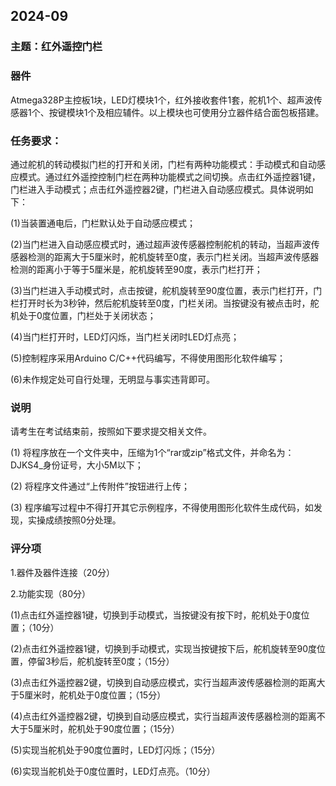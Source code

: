 ## 2024-09

### 主题：红外遥控门栏

### 器件

Atmega328P主控板1块，LED灯模块1个，红外接收套件1套，舵机1个、超声波传感器1个、按键模块1个及相应辅件。以上模块也可使用分立器件结合面包板搭建。

### 任务要求：

通过舵机的转动模拟门栏的打开和关闭，门栏有两种功能模式：手动模式和自动感应模式。通过红外遥控控制门栏在两种功能模式之间切换。点击红外遥控器1键，门栏进入手动模式；点击红外遥控器2键，门栏进入自动感应模式。具体说明如下：

(1)当装置通电后，门栏默认处于自动感应模式；

(2)当门栏进入自动感应模式时，通过超声波传感器控制舵机的转动，当超声波传感器检测的距离大于5厘米时，舵机旋转至0度，表示门栏关闭。当超声波传感器检测的距离小于等于5厘米是，舵机旋转至90度，表示门栏打开；

(3)当门栏进入手动模式时，点击按键，舵机旋转至90度位置，表示门栏打开，门栏打开时长为3秒钟，然后舵机旋转至0度，门栏关闭。当按键没有被点击时，舵机处于0度位置，门栏处于关闭状态；

(4)当门栏打开时，LED灯闪烁，当门栏关闭时LED灯点亮；

(5)控制程序采用Arduino C/C++代码编写，不得使用图形化软件编写；

(6)未作规定处可自行处理，无明显与事实违背即可。

### 说明

请考生在考试结束前，按照如下要求提交相关文件。

(1) 将程序放在一个文件夹中，压缩为1个“rar或zip”格式文件，并命名为：DJKS4_身份证号，大小5M以下；

(2) 将程序文件通过“上传附件”按钮进行上传；

(3) 程序编写过程中不得打开其它示例程序，不得使用图形化软件生成代码，如发现，实操成绩按照0分处理。 

### 评分项

1.器件及器件连接（20分）

2.功能实现（80分）

(1)点击红外遥控器1键，切换到手动模式，当按键没有按下时，舵机处于0度位置；（10分）

(2)点击红外遥控器1键，切换到手动模式，实现当按键按下后，舵机旋转至90度位置，停留3秒后，舵机旋转至0度；（15分）

(3)点击红外遥控器2键，切换到自动感应模式，实行当超声波传感器检测的距离大于5厘米时，舵机处于0度位置；（15分）

(4)点击红外遥控器2键，切换到自动感应模式，实行当超声波传感器检测的距离不大于5厘米时，舵机处于90度位置；（15分）

(5)实现当舵机处于90度位置时，LED灯闪烁；（15分）

(6)实现当舵机处于0度位置时，LED灯点亮。（10分）